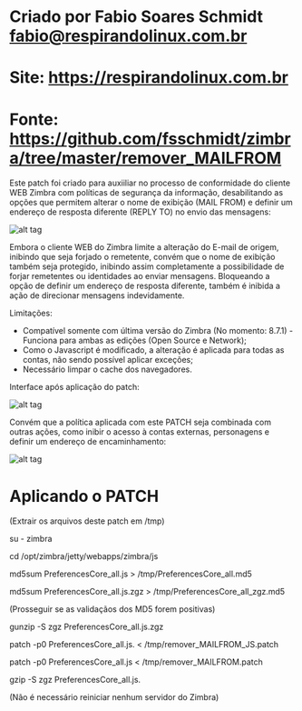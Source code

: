 # Criado por Fabio Soares Schmidt <fabio@respirandolinux.com.br>
# Site: https://respirandolinux.com.br
# Fonte: https://github.com/fsschmidt/zimbra/tree/master/remover_MAILFROM

Este patch foi criado para auxiiliar no processo de conformidade do cliente WEB Zimbra com políticas de segurança da informação, desabilitando as opções que permitem alterar o nome de exibição (MAIL FROM) e definir um endereço de resposta diferente (REPLY TO) no envio das mensagens:

![alt tag](https://respirandolinux.files.wordpress.com/2016/11/zimbra-preferc3aancias-contas-google-chrome.jpg)

Embora o cliente WEB do Zimbra limite a alteração do E-mail de origem, inibindo que seja forjado o remetente, convém que o nome de exibição também seja protegido, inibindo assim completamente a possibilidade de forjar remetentes ou identidades ao enviar mensagens. Bloqueando a opção de definir um endereço de resposta diferente, também é inibida a ação de direcionar mensagens indevidamente.

Limitações:

- Compatível somente com última versão do Zimbra (No momento: 8.7.1) - Funciona para ambas as edições (Open Source e Network);
- Como o Javascript é modificado, a alteração é aplicada para todas as contas, não sendo possível aplicar exceções;
- Necessário limpar o cache dos navegadores.

Interface após aplicação do patch:

![alt tag](https://respirandolinux.files.wordpress.com/2016/11/prtscr-capture.jpg)


Convém que a política aplicada com este PATCH seja combinada com outras ações, como inibir o acesso à contas externas, personagens e definir um endereço de encaminhamento:

![alt tag](https://respirandolinux.files.wordpress.com/2016/11/console-de-administrac3a7c3a3o-do-zimbra-gerenciar-contas-google-chrome.jpg)

# Aplicando o PATCH
(Extrair os arquivos deste patch em /tmp)

su - zimbra

cd /opt/zimbra/jetty/webapps/zimbra/js

md5sum PreferencesCore_all.js >  /tmp/PreferencesCore_all.md5

md5sum PreferencesCore_all.js.zgz >  /tmp/PreferencesCore_all_zgz.md5

(Prosseguir se as validaçãos dos MD5 forem positivas)

gunzip -S zgz PreferencesCore_all.js.zgz

patch -p0 PreferencesCore_all.js. < /tmp/remover_MAILFROM_JS.patch

patch -p0 PreferencesCore_all.js < /tmp/remover_MAILFROM.patch

gzip -S zgz PreferencesCore_all.js.

(Não é necessário reiniciar nenhum servidor do Zimbra)
